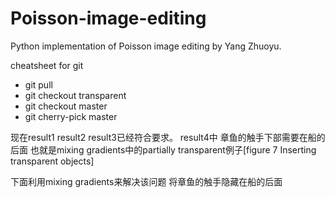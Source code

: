 # Poisson-image-editing
Python implementation of Poisson image editing by Yang Zhuoyu.

cheatsheet for git

  - git pull
  - git checkout transparent
  - git checkout master
  - git cherry-pick master

现在result1 result2 result3已经符合要求。
result4中 章鱼的触手下部需要在船的后面 也就是mixing gradients中的partially transparent例子[figure 7 Inserting transparent objects]

下面利用mixing gradients来解决该问题 将章鱼的触手隐藏在船的后面
